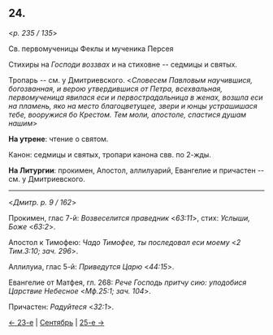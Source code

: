 
## 24.

<*p. 235 / 135*>

Св. первомученицы Феклы и мученика Персея 

Стихиры на *Господи воззвах* и на стиховне -- седмицы и святых. 

Тропарь -- см. у Дмитриевского.
<*Словесем Павловым научившися, богозванная, и верою утвердившися от Петра, всехвальная, первомученица 
явилася еси и первострадальница в женах, возшла еси на пламень, яко на место благоцветущее, звери и юнцы 
устрашишася тебе, вооружися бо Крестом. Тем моли, апостоле, спастися душам нашим*>

**На утрене**: чтение о святом. 

Канон: седмицы и святых, тропари канона свв. по 2-жды. 

**На Литургии**: прокимен, Апостол, аллилуарий, Евангелие и причастен -- см. у Дмитриевского. 

---

<*Дмитр. p. 9 / 162*>

Прокимен, глас 7-й: *Возвеселится праведник* <*63:11*>, стих: *Услыши, Боже* <*63:2*>.

Апостол к Тимофею: *Чадо Тимофее, ты последовал еси моему* <*2 Тим.3:10; зач. 296*>. 

Аллилуиа, глас 5-й: *Приведутся Царю* <*44:15*>. 

Евангелие от Матфея, гл. 268: *Рече Господь притчу сию: уподобися Царствие Небесное* <*Мф.25:1; зач. 104*>. 

Причастен: *Радуйтеся* <*32:1*>.

[← 23-е](09_23_GMT.ru.md) | [Сентябрь](README.md#24-й) | [25-е →](09_25_GMT.ru.md)
